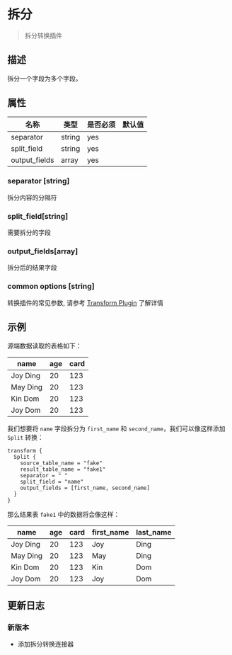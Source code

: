 # 拆分

> 拆分转换插件

## 描述

拆分一个字段为多个字段。

## 属性

|      名称       |   类型   | 是否必须 | 默认值 |
|---------------|--------|------|-----|
| separator     | string | yes  |     |
| split_field   | string | yes  |     |
| output_fields | array  | yes  |     |

### separator [string]

拆分内容的分隔符

### split_field[string]

需要拆分的字段

### output_fields[array]

拆分后的结果字段

### common options [string]

转换插件的常见参数, 请参考  [Transform Plugin](common-options.md) 了解详情

## 示例

源端数据读取的表格如下：

|   name   | age | card |
|----------|-----|------|
| Joy Ding | 20  | 123  |
| May Ding | 20  | 123  |
| Kin Dom  | 20  | 123  |
| Joy Dom  | 20  | 123  |

我们想要将 `name` 字段拆分为 `first_name` 和 `second_name`，我们可以像这样添加 `Split` 转换：

```
transform {
  Split {
    source_table_name = "fake"
    result_table_name = "fake1"
    separator = " "
    split_field = "name"
    output_fields = [first_name, second_name]
  }
}
```

那么结果表 `fake1` 中的数据将会像这样：

|   name   | age | card | first_name | last_name |
|----------|-----|------|------------|-----------|
| Joy Ding | 20  | 123  | Joy        | Ding      |
| May Ding | 20  | 123  | May        | Ding      |
| Kin Dom  | 20  | 123  | Kin        | Dom       |
| Joy Dom  | 20  | 123  | Joy        | Dom       |

## 更新日志

### 新版本

- 添加拆分转换连接器

